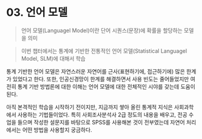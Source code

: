 # 03. 언어 모델
> 언어 모델(Languagel Model)이란 단어 시퀀스(문장)에 확률을 할당하는 모델을 의미

> 이번 챕터에서는 통계에 기반한 전통적인 언어 모델(Statistical Languagel Model, SLM)에 대해서 학습

통계 기반한 언어 모델은 자연스러운 자연어를 근사(표현하기에, 접근하기에) 많은 한계가 있었다고 한다.
또한, 인공신경망이 한계를 해결하면서 사용 빈도는 줄어들었지만 여전히 통계 기반 방법론에 대한 이해는
언어 모델에 대한 전체적인 시야를 갖는데 도움이 된다.

아직 본격적인 학습을 시작하기 전이지만, 지금까지 쌓아 올린 통계적 지식은 사회과학에서 사용하는 기법들이었다.
특히 사회조사분석사 2급 정도의 내용을 배우고, 전공 수업을 들으며 작성한 설문지를 바탕으로 SPSS를 사용해본 것이 전부였는데 자연어 처리에서는 어떤 방법을 사용할지 궁금하다.
